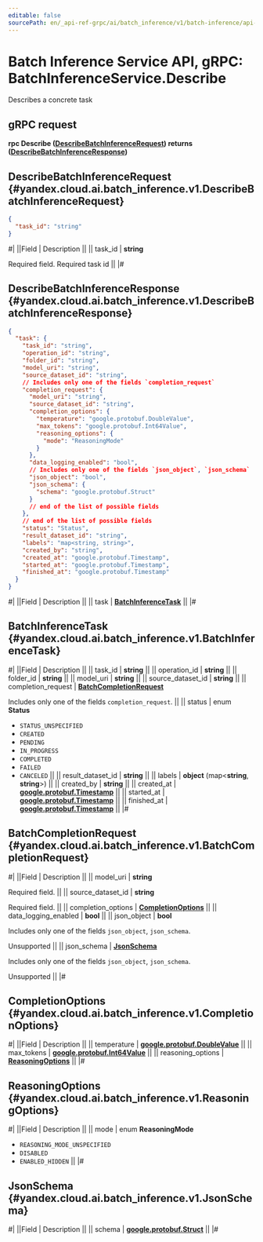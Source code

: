 ```yaml
---
editable: false
sourcePath: en/_api-ref-grpc/ai/batch_inference/v1/batch-inference/api-ref/grpc/BatchInference/describe.md
---
```


# Batch Inference Service API, gRPC: BatchInferenceService.Describe

Describes a concrete task

## gRPC request

**rpc Describe ([DescribeBatchInferenceRequest](#yandex.cloud.ai.batch_inference.v1.DescribeBatchInferenceRequest)) returns ([DescribeBatchInferenceResponse](#yandex.cloud.ai.batch_inference.v1.DescribeBatchInferenceResponse))**

## DescribeBatchInferenceRequest {#yandex.cloud.ai.batch_inference.v1.DescribeBatchInferenceRequest}

```json
{
  "task_id": "string"
}
```

#|
||Field | Description ||
|| task_id | **string**

Required field. Required task id ||
|#

## DescribeBatchInferenceResponse {#yandex.cloud.ai.batch_inference.v1.DescribeBatchInferenceResponse}

```json
{
  "task": {
    "task_id": "string",
    "operation_id": "string",
    "folder_id": "string",
    "model_uri": "string",
    "source_dataset_id": "string",
    // Includes only one of the fields `completion_request`
    "completion_request": {
      "model_uri": "string",
      "source_dataset_id": "string",
      "completion_options": {
        "temperature": "google.protobuf.DoubleValue",
        "max_tokens": "google.protobuf.Int64Value",
        "reasoning_options": {
          "mode": "ReasoningMode"
        }
      },
      "data_logging_enabled": "bool",
      // Includes only one of the fields `json_object`, `json_schema`
      "json_object": "bool",
      "json_schema": {
        "schema": "google.protobuf.Struct"
      }
      // end of the list of possible fields
    },
    // end of the list of possible fields
    "status": "Status",
    "result_dataset_id": "string",
    "labels": "map<string, string>",
    "created_by": "string",
    "created_at": "google.protobuf.Timestamp",
    "started_at": "google.protobuf.Timestamp",
    "finished_at": "google.protobuf.Timestamp"
  }
}
```

#|
||Field | Description ||
|| task | **[BatchInferenceTask](#yandex.cloud.ai.batch_inference.v1.BatchInferenceTask)** ||
|#

## BatchInferenceTask {#yandex.cloud.ai.batch_inference.v1.BatchInferenceTask}

#|
||Field | Description ||
|| task_id | **string** ||
|| operation_id | **string** ||
|| folder_id | **string** ||
|| model_uri | **string** ||
|| source_dataset_id | **string** ||
|| completion_request | **[BatchCompletionRequest](#yandex.cloud.ai.batch_inference.v1.BatchCompletionRequest)**

Includes only one of the fields `completion_request`. ||
|| status | enum **Status**

- `STATUS_UNSPECIFIED`
- `CREATED`
- `PENDING`
- `IN_PROGRESS`
- `COMPLETED`
- `FAILED`
- `CANCELED` ||
|| result_dataset_id | **string** ||
|| labels | **object** (map<**string**, **string**>) ||
|| created_by | **string** ||
|| created_at | **[google.protobuf.Timestamp](https://developers.google.com/protocol-buffers/docs/reference/google.protobuf#timestamp)** ||
|| started_at | **[google.protobuf.Timestamp](https://developers.google.com/protocol-buffers/docs/reference/google.protobuf#timestamp)** ||
|| finished_at | **[google.protobuf.Timestamp](https://developers.google.com/protocol-buffers/docs/reference/google.protobuf#timestamp)** ||
|#

## BatchCompletionRequest {#yandex.cloud.ai.batch_inference.v1.BatchCompletionRequest}

#|
||Field | Description ||
|| model_uri | **string**

Required field.  ||
|| source_dataset_id | **string**

Required field.  ||
|| completion_options | **[CompletionOptions](#yandex.cloud.ai.batch_inference.v1.CompletionOptions)** ||
|| data_logging_enabled | **bool** ||
|| json_object | **bool**

Includes only one of the fields `json_object`, `json_schema`.

Unsupported ||
|| json_schema | **[JsonSchema](#yandex.cloud.ai.batch_inference.v1.JsonSchema)**

Includes only one of the fields `json_object`, `json_schema`.

Unsupported ||
|#

## CompletionOptions {#yandex.cloud.ai.batch_inference.v1.CompletionOptions}

#|
||Field | Description ||
|| temperature | **[google.protobuf.DoubleValue](https://developers.google.com/protocol-buffers/docs/reference/csharp/class/google/protobuf/well-known-types/double-value)** ||
|| max_tokens | **[google.protobuf.Int64Value](https://developers.google.com/protocol-buffers/docs/reference/csharp/class/google/protobuf/well-known-types/int64-value)** ||
|| reasoning_options | **[ReasoningOptions](#yandex.cloud.ai.batch_inference.v1.ReasoningOptions)** ||
|#

## ReasoningOptions {#yandex.cloud.ai.batch_inference.v1.ReasoningOptions}

#|
||Field | Description ||
|| mode | enum **ReasoningMode**

- `REASONING_MODE_UNSPECIFIED`
- `DISABLED`
- `ENABLED_HIDDEN` ||
|#

## JsonSchema {#yandex.cloud.ai.batch_inference.v1.JsonSchema}

#|
||Field | Description ||
|| schema | **[google.protobuf.Struct](https://developers.google.com/protocol-buffers/docs/reference/csharp/class/google/protobuf/well-known-types/struct)** ||
|#